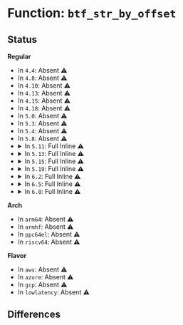 # Function: <code>btf_str_by_offset</code>

## Status
<b>Regular</b>
<ul>
<li>
In <code>4.4</code>: Absent ⚠️
</li>
<li>
In <code>4.8</code>: Absent ⚠️
</li>
<li>
In <code>4.10</code>: Absent ⚠️
</li>
<li>
In <code>4.13</code>: Absent ⚠️
</li>
<li>
In <code>4.15</code>: Absent ⚠️
</li>
<li>
In <code>4.18</code>: Absent ⚠️
</li>
<li>
In <code>5.0</code>: Absent ⚠️
</li>
<li>
In <code>5.3</code>: Absent ⚠️
</li>
<li>
In <code>5.4</code>: Absent ⚠️
</li>
<li>
In <code>5.8</code>: Absent ⚠️
</li>
<li>
<details>
<summary>In <code>5.11</code>: Full Inline ⚠️</summary>

**Collision:** Unique Static

**Inline:** Full

**Transformation:** False

**Instances:**

```
In kernel/bpf/btf.c (ffffffff8122c355)
Location: kernel/bpf/btf.c:645
Inline: True
Inline callers:
  - kernel/bpf/btf.c:btf_prepare_func_args
  - kernel/bpf/btf.c:btf_check_func_arg_match
  - kernel/bpf/btf.c:btf_check_func_type_match
  - kernel/bpf/btf.c:btf_check_func_type_match
  - kernel/bpf/btf.c:btf_check_func_type_match
  - kernel/bpf/btf.c:btf_check_func_type_match
  - kernel/bpf/btf.c:btf_struct_walk
  - kernel/bpf/btf.c:btf_struct_walk
  - kernel/bpf/btf.c:btf_ctx_access
  - kernel/bpf/btf.c:btf_ctx_access
  - kernel/bpf/btf.c:btf_get_prog_ctx_type
  - kernel/bpf/btf.c:btf_get_prog_ctx_type
  - kernel/bpf/btf.c:btf_datasec_show
  - kernel/bpf/btf.c:btf_datasec_show
  - kernel/bpf/btf.c:btf_func_proto_log
  - kernel/bpf/btf.c:btf_func_proto_log
  - kernel/bpf/btf.c:btf_func_proto_log
  - kernel/bpf/btf.c:btf_enum_show
  - kernel/bpf/btf.c:btf_enum_show
  - kernel/bpf/btf.c:btf_enum_check_meta
  - kernel/bpf/btf.c:btf_find_spin_lock
  - kernel/bpf/btf.c:btf_verifier_log_member
  - kernel/bpf/btf.c:btf_verifier_log_member
  - kernel/bpf/btf.c:__btf_verifier_log_type
  - kernel/bpf/btf.c:btf_show_name
  - kernel/bpf/btf.c:btf_show_name
  - kernel/bpf/btf.c:btf_show_name
  - kernel/bpf/btf.c:__btf_name_valid
  - kernel/bpf/btf.c:btf_find_by_name_kind
```
</details>
</li>
<li>
<details>
<summary>In <code>5.13</code>: Full Inline ⚠️</summary>

**Collision:** Unique Static

**Inline:** Full

**Transformation:** False

**Instances:**

```
In kernel/bpf/btf.c (ffffffff812313b3)
Location: kernel/bpf/btf.c:647
Inline: True
Inline callers:
  - kernel/bpf/btf.c:btf_prepare_func_args
  - kernel/bpf/btf.c:btf_prepare_func_args
  - kernel/bpf/btf.c:btf_check_func_arg_match
  - kernel/bpf/btf.c:btf_check_func_arg_match
  - kernel/bpf/btf.c:btf_check_func_arg_match
  - kernel/bpf/btf.c:btf_check_func_type_match
  - kernel/bpf/btf.c:btf_check_func_type_match
  - kernel/bpf/btf.c:btf_check_func_type_match
  - kernel/bpf/btf.c:btf_check_func_type_match
  - kernel/bpf/btf.c:btf_struct_walk
  - kernel/bpf/btf.c:btf_struct_walk
  - kernel/bpf/btf.c:btf_ctx_access
  - kernel/bpf/btf.c:btf_ctx_access
  - kernel/bpf/btf.c:btf_get_prog_ctx_type
  - kernel/bpf/btf.c:btf_get_prog_ctx_type
  - kernel/bpf/btf.c:btf_datasec_show
  - kernel/bpf/btf.c:btf_datasec_show
  - kernel/bpf/btf.c:btf_func_proto_log
  - kernel/bpf/btf.c:btf_func_proto_log
  - kernel/bpf/btf.c:btf_func_proto_log
  - kernel/bpf/btf.c:btf_enum_show
  - kernel/bpf/btf.c:btf_enum_show
  - kernel/bpf/btf.c:btf_enum_check_meta
  - kernel/bpf/btf.c:btf_find_spin_lock
  - kernel/bpf/btf.c:btf_verifier_log_member
  - kernel/bpf/btf.c:btf_verifier_log_member
  - kernel/bpf/btf.c:__btf_verifier_log_type
  - kernel/bpf/btf.c:btf_show_name
  - kernel/bpf/btf.c:btf_show_name
  - kernel/bpf/btf.c:btf_show_name
  - kernel/bpf/btf.c:__btf_name_valid
  - kernel/bpf/btf.c:btf_find_by_name_kind
```
</details>
</li>
<li>
<details>
<summary>In <code>5.15</code>: Full Inline ⚠️</summary>

**Collision:** Unique Static

**Inline:** Full

**Transformation:** False

**Instances:**

```
In kernel/bpf/btf.c (ffffffff8126a303)
Location: kernel/bpf/btf.c:647
Inline: True
Inline callers:
  - kernel/bpf/btf.c:btf_prepare_func_args
  - kernel/bpf/btf.c:btf_prepare_func_args
  - kernel/bpf/btf.c:btf_check_func_arg_match
  - kernel/bpf/btf.c:btf_check_func_arg_match
  - kernel/bpf/btf.c:btf_check_func_arg_match
  - kernel/bpf/btf.c:btf_check_func_type_match
  - kernel/bpf/btf.c:btf_check_func_type_match
  - kernel/bpf/btf.c:btf_check_func_type_match
  - kernel/bpf/btf.c:btf_check_func_type_match
  - kernel/bpf/btf.c:btf_struct_walk
  - kernel/bpf/btf.c:btf_struct_walk
  - kernel/bpf/btf.c:btf_ctx_access
  - kernel/bpf/btf.c:btf_ctx_access
  - kernel/bpf/btf.c:btf_get_prog_ctx_type
  - kernel/bpf/btf.c:btf_get_prog_ctx_type
  - kernel/bpf/btf.c:btf_datasec_show
  - kernel/bpf/btf.c:btf_datasec_show
  - kernel/bpf/btf.c:btf_func_proto_log
  - kernel/bpf/btf.c:btf_func_proto_log
  - kernel/bpf/btf.c:btf_func_proto_log
  - kernel/bpf/btf.c:btf_enum_show
  - kernel/bpf/btf.c:btf_enum_show
  - kernel/bpf/btf.c:btf_enum_check_meta
  - kernel/bpf/btf.c:btf_find_field
  - kernel/bpf/btf.c:btf_find_field
  - kernel/bpf/btf.c:btf_verifier_log_member
  - kernel/bpf/btf.c:btf_verifier_log_member
  - kernel/bpf/btf.c:__btf_verifier_log_type
  - kernel/bpf/btf.c:btf_show_name
  - kernel/bpf/btf.c:btf_show_name
  - kernel/bpf/btf.c:btf_show_name
  - kernel/bpf/btf.c:__btf_name_valid
  - kernel/bpf/btf.c:btf_find_by_name_kind
```
</details>
</li>
<li>
<details>
<summary>In <code>5.19</code>: Full Inline ⚠️</summary>

**Collision:** Unique Static

**Inline:** Full

**Transformation:** False

**Instances:**

```
In kernel/bpf/btf.c (ffffffff812b8ffd)
Location: kernel/bpf/btf.c:742
Inline: True
Inline callers:
  - kernel/bpf/btf.c:bpf_core_add_cands
  - kernel/bpf/btf.c:btf_prepare_func_args
  - kernel/bpf/btf.c:btf_prepare_func_args
  - kernel/bpf/btf.c:btf_check_func_arg_match
  - kernel/bpf/btf.c:btf_check_func_arg_match
  - kernel/bpf/btf.c:btf_check_func_arg_match
  - kernel/bpf/btf.c:btf_check_func_arg_match
  - kernel/bpf/btf.c:btf_check_func_arg_match
  - kernel/bpf/btf.c:btf_check_func_type_match
  - kernel/bpf/btf.c:btf_check_func_type_match
  - kernel/bpf/btf.c:btf_check_func_type_match
  - kernel/bpf/btf.c:btf_check_func_type_match
  - kernel/bpf/btf.c:btf_struct_walk
  - kernel/bpf/btf.c:btf_struct_walk
  - kernel/bpf/btf.c:btf_ctx_access
  - kernel/bpf/btf.c:btf_ctx_access
  - kernel/bpf/btf.c:btf_get_prog_ctx_type
  - kernel/bpf/btf.c:btf_get_prog_ctx_type
  - kernel/bpf/btf.c:btf_decl_tag_check_meta
  - kernel/bpf/btf.c:btf_datasec_show
  - kernel/bpf/btf.c:btf_datasec_show
  - kernel/bpf/btf.c:btf_func_proto_log
  - kernel/bpf/btf.c:btf_func_proto_log
  - kernel/bpf/btf.c:btf_func_proto_log
  - kernel/bpf/btf.c:btf_enum_show
  - kernel/bpf/btf.c:btf_enum_show
  - kernel/bpf/btf.c:btf_enum_check_meta
  - kernel/bpf/btf.c:btf_parse_kptrs
  - kernel/bpf/btf.c:btf_parse_kptrs
  - kernel/bpf/btf.c:btf_find_field
  - kernel/bpf/btf.c:btf_find_field
  - kernel/bpf/btf.c:btf_ref_type_check_meta
  - kernel/bpf/btf.c:btf_verifier_log_member
  - kernel/bpf/btf.c:btf_verifier_log_member
  - kernel/bpf/btf.c:__btf_verifier_log_type
  - kernel/bpf/btf.c:btf_show_name
  - kernel/bpf/btf.c:btf_show_name
  - kernel/bpf/btf.c:btf_show_name
  - kernel/bpf/btf.c:__btf_name_valid
  - kernel/bpf/btf.c:btf_find_by_name_kind
```
</details>
</li>
<li>
<details>
<summary>In <code>6.2</code>: Full Inline ⚠️</summary>

**Collision:** Unique Static

**Inline:** Full

**Transformation:** False

**Instances:**

```
In kernel/bpf/btf.c (ffffffff8131b00d)
Location: kernel/bpf/btf.c:743
Inline: True
Inline callers:
  - kernel/bpf/btf.c:bpf_core_add_cands
  - kernel/bpf/btf.c:btf_prepare_func_args
  - kernel/bpf/btf.c:btf_prepare_func_args
  - kernel/bpf/btf.c:btf_check_func_arg_match
  - kernel/bpf/btf.c:btf_check_func_arg_match
  - kernel/bpf/btf.c:btf_check_func_type_match
  - kernel/bpf/btf.c:btf_check_func_type_match
  - kernel/bpf/btf.c:btf_check_func_type_match
  - kernel/bpf/btf.c:btf_check_func_type_match
  - kernel/bpf/btf.c:btf_struct_walk
  - kernel/bpf/btf.c:btf_struct_walk
  - kernel/bpf/btf.c:btf_ctx_access
  - kernel/bpf/btf.c:btf_get_prog_ctx_type
  - kernel/bpf/btf.c:btf_get_prog_ctx_type
  - kernel/bpf/btf.c:btf_decl_tag_check_meta
  - kernel/bpf/btf.c:btf_datasec_show
  - kernel/bpf/btf.c:btf_datasec_show
  - kernel/bpf/btf.c:btf_func_proto_log
  - kernel/bpf/btf.c:btf_func_proto_log
  - kernel/bpf/btf.c:btf_func_proto_log
  - kernel/bpf/btf.c:btf_enum64_show
  - kernel/bpf/btf.c:btf_enum64_show
  - kernel/bpf/btf.c:btf_enum64_check_meta
  - kernel/bpf/btf.c:btf_enum_show
  - kernel/bpf/btf.c:btf_enum_show
  - kernel/bpf/btf.c:btf_enum_check_meta
  - kernel/bpf/btf.c:btf_parse_fields
  - kernel/bpf/btf.c:btf_parse_fields
  - kernel/bpf/btf.c:btf_parse_fields
  - kernel/bpf/btf.c:btf_parse_fields
  - kernel/bpf/btf.c:btf_ref_type_check_meta
  - kernel/bpf/btf.c:btf_verifier_log_member
  - kernel/bpf/btf.c:btf_verifier_log_member
  - kernel/bpf/btf.c:__btf_verifier_log_type
  - kernel/bpf/btf.c:btf_show_name
  - kernel/bpf/btf.c:btf_show_name
  - kernel/bpf/btf.c:btf_show_name
  - kernel/bpf/btf.c:__btf_name_valid
  - kernel/bpf/btf.c:btf_find_by_name_kind
```
</details>
</li>
<li>
<details>
<summary>In <code>6.5</code>: Full Inline ⚠️</summary>

**Collision:** Unique Static

**Inline:** Full

**Transformation:** False

**Instances:**

```
In kernel/bpf/btf.c (ffffffff8134b0ac)
Location: kernel/bpf/btf.c:765
Inline: True
Inline callers:
  - kernel/bpf/btf.c:btf_type_ids_nocast_alias
  - kernel/bpf/btf.c:btf_type_ids_nocast_alias
  - kernel/bpf/btf.c:btf_nested_type_is_trusted
  - kernel/bpf/btf.c:btf_nested_type_is_trusted
  - kernel/bpf/btf.c:bpf_core_add_cands
  - kernel/bpf/btf.c:__register_btf_kfunc_id_set
  - kernel/bpf/btf.c:btf_check_iter_kfuncs
  - kernel/bpf/btf.c:btf_prepare_func_args
  - kernel/bpf/btf.c:btf_prepare_func_args
  - kernel/bpf/btf.c:btf_check_func_arg_match
  - kernel/bpf/btf.c:btf_check_func_arg_match
  - kernel/bpf/btf.c:btf_check_func_type_match
  - kernel/bpf/btf.c:btf_check_func_type_match
  - kernel/bpf/btf.c:btf_check_func_type_match
  - kernel/bpf/btf.c:btf_check_func_type_match
  - kernel/bpf/btf.c:btf_struct_walk
  - kernel/bpf/btf.c:btf_struct_walk
  - kernel/bpf/btf.c:btf_ctx_access
  - kernel/bpf/btf.c:btf_get_prog_ctx_type
  - kernel/bpf/btf.c:btf_get_prog_ctx_type
  - kernel/bpf/btf.c:btf_decl_tag_check_meta
  - kernel/bpf/btf.c:btf_datasec_show
  - kernel/bpf/btf.c:btf_datasec_show
  - kernel/bpf/btf.c:btf_func_proto_log
  - kernel/bpf/btf.c:btf_func_proto_log
  - kernel/bpf/btf.c:btf_func_proto_log
  - kernel/bpf/btf.c:btf_enum64_show
  - kernel/bpf/btf.c:btf_enum64_show
  - kernel/bpf/btf.c:btf_enum64_check_meta
  - kernel/bpf/btf.c:btf_enum_show
  - kernel/bpf/btf.c:btf_enum_show
  - kernel/bpf/btf.c:btf_enum_check_meta
  - kernel/bpf/btf.c:btf_parse_kptr
  - kernel/bpf/btf.c:btf_parse_kptr
  - kernel/bpf/btf.c:btf_ref_type_check_meta
  - kernel/bpf/btf.c:btf_verifier_log_member
  - kernel/bpf/btf.c:btf_verifier_log_member
  - kernel/bpf/btf.c:__btf_verifier_log_type
  - kernel/bpf/btf.c:btf_show_name
  - kernel/bpf/btf.c:btf_show_name
  - kernel/bpf/btf.c:btf_show_name
  - kernel/bpf/btf.c:__btf_name_valid
  - kernel/bpf/btf.c:btf_find_by_name_kind
```
</details>
</li>
<li>
<details>
<summary>In <code>6.8</code>: Full Inline ⚠️</summary>

**Collision:** Unique Static

**Inline:** Full

**Transformation:** False

**Instances:**

```
In kernel/bpf/btf.c (ffffffff8137188c)
Location: kernel/bpf/btf.c:766
Inline: True
Inline callers:
  - kernel/bpf/btf.c:btf_type_ids_nocast_alias
  - kernel/bpf/btf.c:btf_type_ids_nocast_alias
  - kernel/bpf/btf.c:btf_nested_type_is_trusted
  - kernel/bpf/btf.c:btf_nested_type_is_trusted
  - kernel/bpf/btf.c:bpf_core_add_cands
  - kernel/bpf/btf.c:__register_btf_kfunc_id_set
  - kernel/bpf/btf.c:btf_check_iter_kfuncs
  - kernel/bpf/btf.c:btf_prepare_func_args
  - kernel/bpf/btf.c:btf_prepare_func_args
  - kernel/bpf/btf.c:btf_prepare_func_args
  - kernel/bpf/btf.c:btf_check_func_type_match
  - kernel/bpf/btf.c:btf_check_func_type_match
  - kernel/bpf/btf.c:btf_check_func_type_match
  - kernel/bpf/btf.c:btf_check_func_type_match
  - kernel/bpf/btf.c:btf_struct_walk
  - kernel/bpf/btf.c:btf_struct_walk
  - kernel/bpf/btf.c:btf_ctx_access
  - kernel/bpf/btf.c:btf_validate_prog_ctx_type
  - kernel/bpf/btf.c:btf_validate_prog_ctx_type
  - kernel/bpf/btf.c:btf_validate_prog_ctx_type
  - kernel/bpf/btf.c:btf_get_prog_ctx_type
  - kernel/bpf/btf.c:btf_get_prog_ctx_type
  - kernel/bpf/btf.c:btf_decl_tag_check_meta
  - kernel/bpf/btf.c:btf_datasec_show
  - kernel/bpf/btf.c:btf_datasec_show
  - kernel/bpf/btf.c:btf_func_proto_log
  - kernel/bpf/btf.c:btf_func_proto_log
  - kernel/bpf/btf.c:btf_func_proto_log
  - kernel/bpf/btf.c:btf_enum64_show
  - kernel/bpf/btf.c:btf_enum64_show
  - kernel/bpf/btf.c:btf_enum64_check_meta
  - kernel/bpf/btf.c:btf_enum_show
  - kernel/bpf/btf.c:btf_enum_show
  - kernel/bpf/btf.c:btf_enum_check_meta
  - kernel/bpf/btf.c:btf_parse_kptr
  - kernel/bpf/btf.c:btf_parse_kptr
  - kernel/bpf/btf.c:btf_find_decl_tag_value
  - kernel/bpf/btf.c:btf_find_decl_tag_value
  - kernel/bpf/btf.c:btf_ref_type_check_meta
  - kernel/bpf/btf.c:btf_verifier_log_member
  - kernel/bpf/btf.c:btf_verifier_log_member
  - kernel/bpf/btf.c:__btf_verifier_log_type
  - kernel/bpf/btf.c:btf_show_name
  - kernel/bpf/btf.c:btf_show_name
  - kernel/bpf/btf.c:btf_show_name
  - kernel/bpf/btf.c:__btf_name_valid
  - kernel/bpf/btf.c:btf_find_by_name_kind
```
</details>
</li>
</ul>
<b>Arch</b>
<ul>
<li>
In <code>arm64</code>: Absent ⚠️
</li>
<li>
In <code>armhf</code>: Absent ⚠️
</li>
<li>
In <code>ppc64el</code>: Absent ⚠️
</li>
<li>
In <code>riscv64</code>: Absent ⚠️
</li>
</ul>
<b>Flavor</b>
<ul>
<li>
In <code>aws</code>: Absent ⚠️
</li>
<li>
In <code>azure</code>: Absent ⚠️
</li>
<li>
In <code>gcp</code>: Absent ⚠️
</li>
<li>
In <code>lowlatency</code>: Absent ⚠️
</li>
</ul>

## Differences
